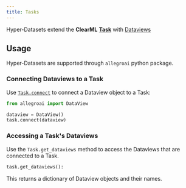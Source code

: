 ```yaml
---
title: Tasks
---
```

 
Hyper-Datasets extend the **ClearML** [**Task**](../fundamentals/task.md) with [Dataviews](dataviews.md)

## Usage 

Hyper-Datasets are supported through `allegroai` python package.

### Connecting Dataviews to a Task

Use [`Task.connect`](../references/sdk/task.md#connect) to connect a Dataview object to a Task: 

```python
from allegroai import DataView

dataview = DataView()
task.connect(dataview)
```

### Accessing a Task's Dataviews

Use the `Task.get_dataviews` method to access the Dataviews that are connected to a Task. 

```python
task.get_dataviews():
```

This returns a dictionary of Dataview objects and their names.
        
